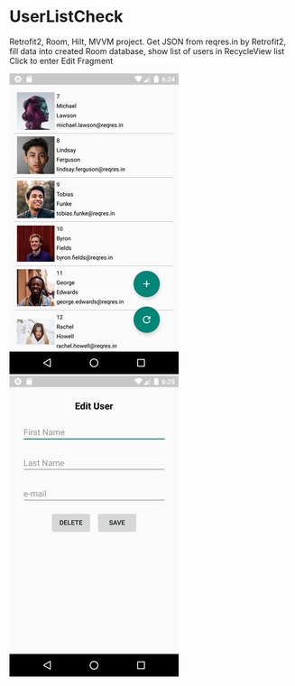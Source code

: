 # UserListCheck
Retrofit2, Room, Hilt, MVVM project. 
Get JSON from reqres.in by Retrofit2, 
fill data into created Room database, show list of users in RecycleView list
Click to enter Edit Fragment

![alt tag](https://github.com/Sergio994350/UserListCheck/blob/master/screenshots/Screenshot_20220117_212457.png)
![alt tag](https://github.com/Sergio994350/UserListCheck/blob/master/screenshots/Screenshot_20220117_212509.png)
